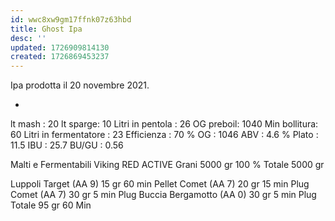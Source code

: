 ```yaml
---
id: wwc8xw9gm17ffnk07z63hbd
title: Ghost Ipa
desc: ''
updated: 1726909814130
created: 1726869453237
---
```

Ipa prodotta il 20 novembre 2021.

- 
lt mash :	20
lt sparge:	10
Litri in pentola :	26
OG preboil:	1040
Min bollitura:	60
Litri in fermentatore :	23
Efficienza :	70 %
OG :	1046
ABV :	4.6 %
Plato :	11.5
IBU :	25.7
BU/GU :	0.56

Malti e Fermentabili
Viking RED ACTIVE	Grani	5000 gr	100 %
Totale		5000 gr	

Luppoli
Target (AA 9)	15 gr	60 min	Pellet
Comet (AA 7)	20 gr	15 min	Plug
Comet (AA 7)	30 gr	5 min	Plug
Buccia Bergamotto (AA 0)	30 gr	5 min	Plug
Totale	95 gr	60 Min	 

